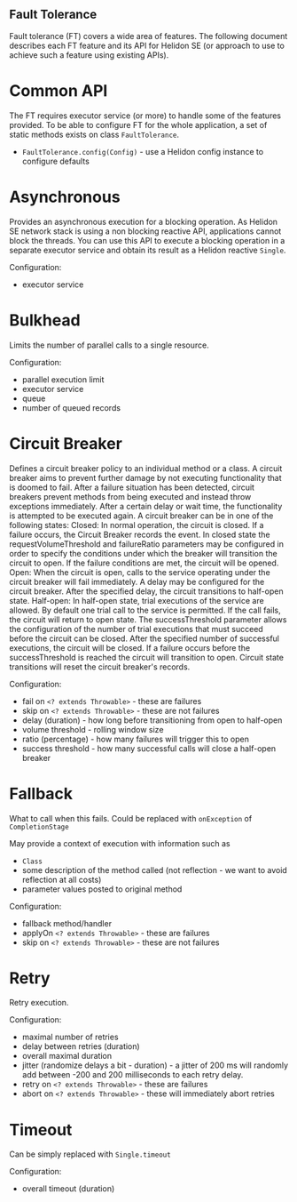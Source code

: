 Fault Tolerance
---

Fault tolerance (FT) covers a wide area of features. The following document
describes each FT feature and its API for Helidon SE (or approach to use to achieve such a feature using
existing APIs).

# Common API
The FT requires executor service (or more) to handle some of the features provided. To be able to
configure FT for the whole application, a set of static methods exists on class `FaultTolerance`.

- `FaultTolerance.config(Config)` - use a Helidon config instance to configure defaults  

# Asynchronous
Provides an asynchronous execution for a blocking operation. As Helidon SE network stack is using a 
non blocking reactive API, applications cannot block the threads. You can use this API to execute a blocking 
operation in a separate executor service and obtain its result as a Helidon reactive `Single`.

Configuration:
- executor service

# Bulkhead
Limits the number of parallel calls to a single resource.

Configuration:
- parallel execution limit
- executor service
- queue
- number of queued records

# Circuit Breaker
Defines a circuit breaker policy to an individual method or a class.
A circuit breaker aims to prevent further damage by not executing functionality that is doomed to fail. After a failure situation has been detected, circuit breakers prevent methods from being executed and instead throw exceptions immediately. After a certain delay or wait time, the functionality is attempted to be executed again.
A circuit breaker can be in one of the following states:
Closed: In normal operation, the circuit is closed. If a failure occurs, the Circuit Breaker records the event. In closed state the requestVolumeThreshold and failureRatio parameters may be configured in order to specify the conditions under which the breaker will transition the circuit to open. If the failure conditions are met, the circuit will be opened.
Open: When the circuit is open, calls to the service operating under the circuit breaker will fail immediately. A delay may be configured for the circuit breaker. After the specified delay, the circuit transitions to half-open state.
Half-open: In half-open state, trial executions of the service are allowed. By default one trial call to the service is permitted. If the call fails, the circuit will return to open state. The successThreshold parameter allows the configuration of the number of trial executions that must succeed before the circuit can be closed. After the specified number of successful executions, the circuit will be closed. If a failure occurs before the successThreshold is reached the circuit will transition to open.
Circuit state transitions will reset the circuit breaker's records.

Configuration:
- fail on `<? extends Throwable>` - these are failures
- skip on `<? extends Throwable>` - these are not failures
- delay (duration) - how long before transitioning from open to half-open
- volume threshold - rolling window size
- ratio (percentage) - how many failures will trigger this to open
- success threshold - how many successful calls will close a half-open breaker 

# Fallback
What to call when this fails.
Could be replaced with `onException` of `CompletionStage`

May provide a context of execution with information such as 
 - `Class`
 - some description of the method called (not reflection - we want to avoid reflection at all costs)
 - parameter values posted to original method

Configuration:
- fallback method/handler
- applyOn `<? extends Throwable>` - these are failures
- skip on `<? extends Throwable>` - these are not failures

# Retry
Retry execution.

Configuration:
- maximal number of retries
- delay between retries (duration)
- overall maximal duration 
- jitter (randomize delays a bit - duration) - a jitter of 200 ms will randomly add between -200 and 200 milliseconds to each retry delay.
- retry on `<? extends Throwable>` - these are failures
- abort on `<? extends Throwable>` - these will immediately abort retries 

# Timeout 
Can be simply replaced with `Single.timeout`

Configuration:
- overall timeout (duration)
